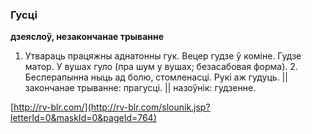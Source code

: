 ### Гусці
**дзеяслоў, незакончанае трыванне**

1. Утвараць працяжны аднатонны гук. Вецер гудзе ў коміне. Гудзе матор. У вушах гуло (пра шум у вушах; безасабовая форма). 2. Бесперапынна ныць ад болю, стомленасці. Рукі аж гудуць. || закончанае трыванне: прагусці. || назоўнік: гудзенне.

<a rel="author">[http://rv-blr.com/](http://rv-blr.com/slounik.jsp?letterId=0&maskId=0&pageId=764)</a>
